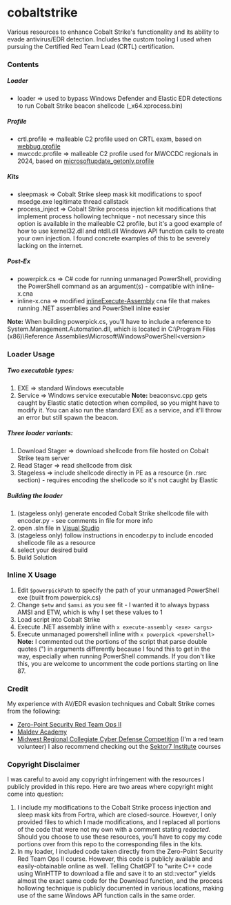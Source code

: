 # cobaltstrike
Various resources to enhance Cobalt Strike's functionality and its ability to evade antivirus/EDR detection. Includes the custom tooling I used when pursuing the Certified Red Team Lead (CRTL) certification.

### Contents
##### Loader
- loader ⇒ used to bypass Windows Defender and Elastic EDR detections to run Cobalt Strike beacon shellcode (<protocol>_x64.xprocess.bin)
##### Profile
- crtl.profile ⇒ malleable C2 profile used on CRTL exam, based on [webbug.profile](https://github.com/Cobalt-Strike/Malleable-C2-Profiles/blob/master/normal/webbug.profile)
- mwccdc.profile ⇒ malleable C2 profile used for MWCCDC regionals in 2024, based on [microsoftupdate_getonly.profile](https://github.com/Cobalt-Strike/Malleable-C2-Profiles/blob/master/normal/microsoftupdate_getonly.profile)
##### Kits
- sleepmask ⇒ Cobalt Strike sleep mask kit modifications to spoof msedge.exe legitimate thread callstack
- process_inject ⇒ Cobalt Strike process injection kit modifications that implement process hollowing technique - not necessary since this option is available in the malleable C2 profile, but it's a good example of how to use kernel32.dll and ntdll.dll Windows API function calls to create your own injection. I found concrete examples of this to be severely lacking on the internet.
##### Post-Ex
- powerpick.cs ⇒ C# code for running unmanaged PowerShell, providing the PowerShell command as an argument(s) - compatible with inline-x.cna
- inline-x.cna ⇒ modified [inlineExecute-Assembly](https://github.com/anthemtotheego/InlineExecute-Assembly) cna file that makes running .NET assemblies and PowerShell inline easier

**Note:** When building powerpick.cs, you'll have to include a reference to System.Management.Automation.dll, which is located in C:\Program Files (x86)\Reference Assemblies\Microsoft\WindowsPowerShell\<version>

### Loader Usage
##### Two executable types:
1. EXE ⇒ standard Windows executable
2. Service ⇒ Windows service executable
**Note:** beaconsvc.cpp gets caught by Elastic static detection when compiled, so you might have to modify it. You can also run the standard EXE as a service, and it'll throw an error but still spawn the beacon.
##### Three loader variants:
1. Download Stager ⇒ download shellcode from file hosted on Cobalt Strike team server
2. Read Stager ⇒ read shellcode from disk
3. Stageless ⇒ include shellcode directly in PE as a resource (in .rsrc section) - requires encoding the shellcode so it's not caught by Elastic
##### Building the loader
1. (stageless only) generate encoded Cobalt Strike shellcode file with encoder.py - see comments in file for more info
2. open .sln file in [Visual Studio](https://visualstudio.microsoft.com/free-developer-offers/)
3. (stageless only) follow instructions in encoder.py to include encoded shellcode file as a resource
4. select your desired build
5. Build Solution

### Inline X Usage
1. Edit `$powerpickPath` to specify the path of your unmanaged PowerShell exe (built from powerpick.cs)
2. Change `$etw` and `$amsi` as you see fit - I wanted it to always bypass AMSI and ETW, which is why I set these values to 1
3. Load script into Cobalt Strike
4. Execute .NET assembly inline with `x execute-assembly <exe> <args>`
5. Execute unmanaged powershell inline with `x powerpick <powershell>`
**Note:** I commented out the portions of the script that parse double quotes (") in arguments differently because I found this to get in the way, especially when running PowerShell commands. If you don't like this, you are welcome to uncomment the code portions starting on line 87.

### Credit
My experience with AV/EDR evasion techniques and Cobalt Strike comes from the following:
- [Zero-Point Security Red Team Ops II](https://training.zeropointsecurity.co.uk/courses/red-team-ops-ii)
- [Maldev Academy](https://maldevacademy.com)
- [Midwest Regional Collegiate Cyber Defense Competition](https://www.cssia.org/mwccdc/) (I'm a red team volunteer)
I also recommend checking out the [Sektor7 Institute](https://institute.sektor7.net) courses

### Copyright Disclaimer
I was careful to avoid any copyright infringement with the resources I publicly provided in this repo. Here are two areas where copyright might come into question:
1. I include my modifications to the Cobalt Strike process injection and sleep mask kits from Fortra, which are closed-source. However, I only provided files to which I made modifications, and I replaced all portions of the code that were not my own with a comment stating *redacted*. Should you choose to use these resources, you'll have to copy my code portions over from this repo to the corresponding files in the kits.
2. In my loader, I included code taken directly from the Zero-Point Security Red Team Ops II course. However, this code is publicly available and easily-obtainable online as well. Telling ChatGPT to "write C++ code using WinHTTP to download a file and save it to an std::vector<BYTE>" yields almost the exact same code for the Download function, and the process hollowing technique is publicly documented in various locations, making use of the same Windows API function calls in the same order.
